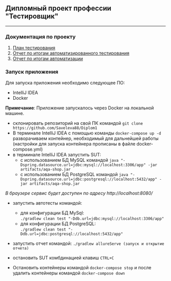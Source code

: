 ## Дипломный проект профессии "Тестировщик"

___

### Документация по проекту

1. [План тестирования](https://github.com/Saveleva88/QADiplom/blob/master/Plan.md)
2. [Отчет по итогам автоматизированного тестирования]()
3. [Отчет по итогам автоматизации]()

### Запуск приложения

Для запуска приложения необходимо следующее ПО:
* IntelliJ IDEA
* Docker

**Примечание**: Приложение запускалось через Docker на локальной машине.

* склонировать репозиторий на свой ПК командой ```git clone https://github.com/Saveleva88/Diplom1```
* В терминале IntelliJ IDEA с помощью команды ```docker-compose up -d``` разворачиваем контейнер, необходимый для дальнейшей работы (настройки для запуска контейнера прописаны в файле docker-compose.yml)
* в терминале IntelliJ IDEA запустить SUT:
    - с использованием БД MySQL
      командой ```java "-Dspring.datasource.url=jdbc:mysql://localhost:3306/app" -jar artifacts/aqa-shop.jar```
    - с использованием БД PostgreSQL
      командой ```java "-Dspring.datasource.url=jdbc:postgresql://localhost:5432/app" -jar artifacts/aqa-shop.jar```
    
*В браузере сервис будет доступен по адресу http://localhost:8080/*

* запустить автотесты командой:
    - для конфигурации БД MySql:  
      ```./gradlew clean test "-Ddb.url=jdbc:mysql://localhost:3306/app" ```
    - для конфигурации БД PostgreSQL:  
      ```./gradlew clean test "-Ddb.url=jdbc:postgresql://localhost:5432/app" ```

* запустить отчет командой:
```./gradlew allureServe (запуск и открытие отчета)```

* остановить SUT комбдинацией клавиш ```CTRL+C```

* Остановить контейнеры командой ```docker-compose stop``` и после удалить контейнеры командой
  ```docker-compose down```